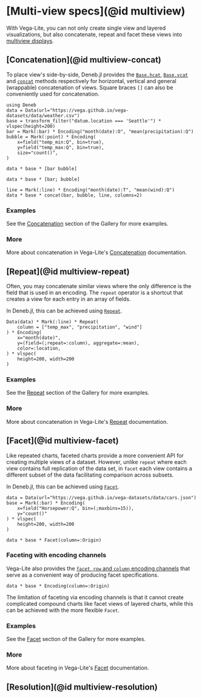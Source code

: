 # [Multi-view specs](@id multiview)

With Vega-Lite, you can not only create single view and layered visualizations, but also concatenate, repeat and facet these views into [multiview displays](https://vega.github.io/vega-lite/docs/composition.html).

## [Concatenation](@id multiview-concat)

To place view's side-by-side, Deneb.jl provides the [`Base.hcat`](@ref), [`Base.vcat`](@ref) and [`concat`](@ref) methods respectively for horizontal, vertical and general (wrappable) concatenation of views. Square braces `[]` can also be conveniently used for concatenation.

```@example multiview
using Deneb
data = Data(url="https://vega.github.io/vega-datasets/data/weather.csv")
base = transform_filter("datum.location === 'Seattle'") * vlspec(height=200)
bar = Mark(:bar) * Encoding("month(date):O", "mean(precipitation):Q")
bubble = Mark(:point) * Encoding(
    x=field("temp_min:Q", bin=true),
    y=field("temp_max:Q", bin=true),
    size="count()",
)

data * base * [bar bubble]
```

```@example multiview
data * base * [bar; bubble]
```
```@example multiview
line = Mark(:line) * Encoding("month(date):T", "mean(wind):Q")
data * base * concat(bar, bubble, line, columns=2)
```

### Examples

See the [Concatenation](@ref) section of the Gallery for more examples.

### More

More about concatenation in Vega-Lite's [Concatenation](https://vega.github.io/vega-lite/docs/concat.html) documentation.

## [Repeat](@id multiview-repeat)

Often, you may concatenate similar views where the only difference is the field that is used in an encoding. The `repeat` operator is a shortcut that creates a view for each entry in an array of fields. 

In Deneb.jl, this can be achieved using [`Repeat`](@ref). 

```@example multiview
Data(data) * Mark(:line) * Repeat(
    column = ["temp_max", "precipitation", "wind"]
) * Encoding(
    x="month(date)",
    y=(field=(;repeat=:column), aggregate=:mean),
    color=:location,
) * vlspec(
    height=200, width=200
)
```

### Examples

See the [Repeat](@ref) section of the Gallery for more examples.

### More

More about concatenation in Vega-Lite's [Repeat](https://vega.github.io/vega-lite/docs/repeat.html) documentation.

## [Facet](@id multiview-facet)

Like repeated charts, faceted charts provide a more convenient API for creating multiple views of a dataset. However, unlike `repeat` where each view contains full replication of the data set, in `facet` each view contains a different subset of the data facilitating comparison across subsets.

In Deneb.jl, this can be achieved using [`Facet`](@ref).

```@example multiview
data = Data(url="https://vega.github.io/vega-datasets/data/cars.json")
base = Mark(:bar) * Encoding(
    x=field("Horsepower:Q", bin=(;maxbins=15)),
    y="count()"
) * vlspec(
    height=200, width=200
)

data * base * Facet(column=:Origin)
```

### Faceting with encoding channels

Vega-Lite also provides the [`facet`, `row` and `column` encoding channels](https://vega.github.io/vega-lite/docs/facet.html#facet-row-and-column-encoding-channels) that serve as a convenient way of producing facet specifications. 

```@example multiview
data * base * Encoding(column=:Origin)
```

The limitation of faceting via encoding channels is that it cannot create complicated compound charts like facet views of layered charts, while this can be achieved with the more flexible `Facet`.

### Examples

See the [Facet](@ref) section of the Gallery for more examples.

### More

More about faceting in Vega-Lite's [Facet](https://vega.github.io/vega-lite/docs/facet.html) documentation.

## [Resolution](@id multiview-resolution)
